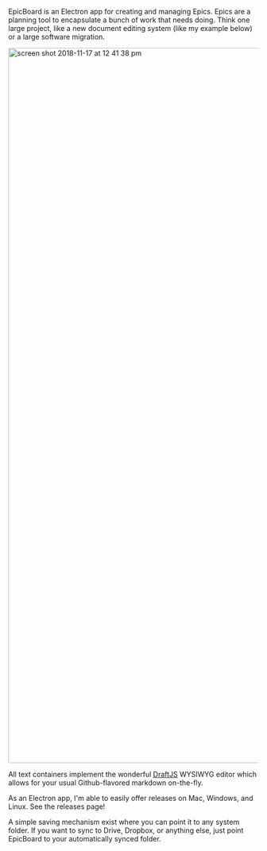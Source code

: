 EpicBoard is an Electron app for creating and managing Epics. Epics are a planning tool to encapsulate a bunch of work that needs doing. Think one large project, like a new document editing system (like my example below) or a large software migration.

<img width="1440" alt="screen shot 2018-11-17 at 12 41 38 pm" src="https://user-images.githubusercontent.com/8116516/48665134-95777d80-ea66-11e8-84c1-b8d09040bb2a.png">

All text containers implement the wonderful [DraftJS](https://draftjs.org/) WYSIWYG editor which allows for your usual Github-flavored markdown on-the-fly.

As an Electron app, I'm able to easily offer releases on Mac, Windows, and Linux. See the releases page!

A simple saving mechanism exist where you can point it to any system folder. If you want to sync to Drive, Dropbox, or anything else, just point EpicBoard to your automatically synced folder.
